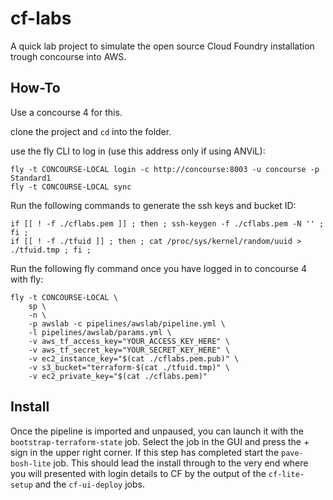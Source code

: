 # cf-labs

A quick lab project to simulate the open source Cloud Foundry installation trough concourse into AWS.

## How-To

Use a concourse 4 for this.

clone the project and `cd` into the folder.

use the fly CLI to log in (use this address only if using ANViL):
```
fly -t CONCOURSE-LOCAL login -c http://concourse:8003 -u concourse -p Standard1
fly -t CONCOURSE-LOCAL sync
```

Run the following commands to generate the ssh keys and bucket ID:
```
if [[ ! -f ./cflabs.pem ]] ; then ; ssh-keygen -f ./cflabs.pem -N '' ; fi ;
if [[ ! -f ./tfuid ]] ; then ; cat /proc/sys/kernel/random/uuid > ./tfuid.tmp ; fi ;
```

Run the following fly command once you have logged in to concourse 4 with fly:

```
fly -t CONCOURSE-LOCAL \
    sp \
    -n \
    -p awslab -c pipelines/awslab/pipeline.yml \
    -l pipelines/awslab/params.yml \
    -v aws_tf_access_key="YOUR_ACCESS_KEY_HERE" \
    -v aws_tf_secret_key="YOUR_SECRET_KEY_HERE" \
    -v ec2_instance_key="$(cat ./cflabs.pem.pub)" \
    -v s3_bucket="terraform-$(cat ./tfuid.tmp)" \
    -v ec2_private_key="$(cat ./cflabs.pem)"
```

## Install

Once the pipeline is imported and unpaused, you can launch it with the `bootstrap-terraform-state` job. Select the job in the GUI and press the + sign in the upper right corner.
If this step has completed start the `pave-bosh-lite` job. This should lead the install through to the very end where you will presented with login details to CF by the output of the `cf-lite-setup` and the `cf-ui-deploy` jobs.
